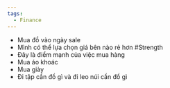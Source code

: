 ```yaml
---
tags:
  - Finance
---
```

- Mua đồ vào ngày sale
- Mình có thể lựa chọn giá bên nào rẻ hơn #Strength 
- Đây là điểm mạnh của việc mua hàng
- Mua áo khoác
- Mua giày
- Đi tập cần đồ gì và đi leo núi cần đồ gì